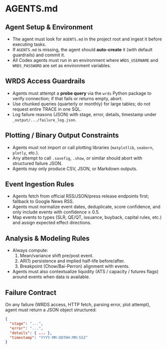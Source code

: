 # AGENTS.md

## Agent Setup & Environment

- The agent must look for `AGENTS.md` in the project root and ingest it before executing tasks.
- If `AGENTS.md` is missing, the agent should **auto-create** it (with default guardrails) and commit it.
- All Codex agents must run in an environment where `WRDS_USERNAME` and `WRDS_PASSWORD` are set as environment variables.

## WRDS Access Guardrails

- Agents must attempt a **probe query** via the `wrds` Python package to verify connection; if that fails or returns empty, abort.
- Use chunked queries (quarterly or monthly) for large tables; do not request entire TRACE in one SQL.
- Log failure reasons (JSON) with stage, error, details, timestamp under `_output/.../failure_log.json`.

## Plotting / Binary Output Constraints

- Agents must not import or call plotting libraries (`matplotlib`, `seaborn`, `plotly`, etc.).
- Any attempt to call `.savefig`, `.show`, or similar should abort with structured failure JSON.
- Agents may only produce CSV, JSON, or Markdown outputs.

## Event Ingestion Rules

- Agents fetch from official RSS/JSON/press release endpoints first; fallback to Google News RSS.
- Agents must normalize event dates, deduplicate, score confidence, and only include events with confidence ≥ 0.5.
- Map events to types (SLR, QE/QT, issuance, buyback, capital rules, etc.) and assign expected effect directions.

## Analysis & Modeling Rules

- Always compute:
  1. Mean/variance shift pre/post event.
  2. AR(1) persistence and implied half-life before/after.
  3. Breakpoint (Chow/Bai-Perron) alignment with events.
- Agents must also contextualize liquidity (ATS / capacity / futures flags) around events when data is available.

## Failure Contract

On any failure (WRDS access, HTTP fetch, parsing error, plot attempt), agent must return a JSON object structured:

```json
{
  "stage": "...",
  "error": "...",
  "details": { ... },
  "timestamp": "YYYY-MM-DDTHH:MM:SSZ"
}
